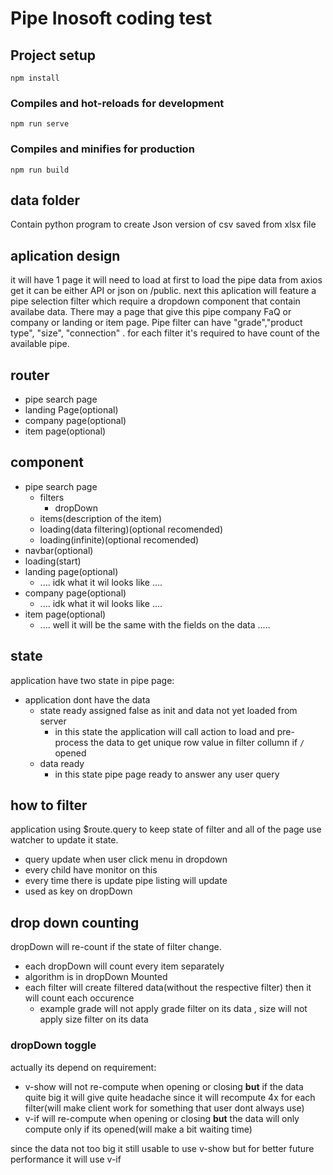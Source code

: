 # Pipe Inosoft coding test

## Project setup
```
npm install
```

### Compiles and hot-reloads for development
```
npm run serve
```

### Compiles and minifies for production
```
npm run build
```

## data folder
Contain python program to create Json version of csv saved from xlsx file

## aplication design
it will have 1 page it will need to load at first to load the pipe data from axios get it can be either API or json on /public. next this aplication will feature a pipe selection filter which require a dropdown component that contain availabe data. There may a page that give this pipe company FaQ or company or landing or item page. Pipe filter can have "grade","product type", "size", "connection" . for each filter it's required to have count of the available pipe. 

## router
* pipe search page
* landing Page(optional)
* company page(optional)
* item page(optional)

## component
* pipe search page
    * filters
        * dropDown
    * items(description of the item)
    * loading(data filtering)(optional recomended)
    * loading(infinite)(optional recomended)
* navbar(optional)
* loading(start)
* landing page(optional)
    * .... idk what it wil looks like ....
* company page(optional)
    * .... idk what it wil looks like ....
* item page(optional)
    * .... well it will be the same with the fields on the data .....

## state
application have two state in pipe page:
* application dont have the data 
    * state ready assigned false as init and data not yet loaded from server
        * in this state the application will call action to load and pre-process the data to get unique row value in filter collumn if `/` opened
    * data ready
        * in this state pipe page ready to answer any user query

## how to filter
application using $route.query to keep state of filter and all of the page use watcher to update it state.
* query update when user click menu in dropdown
* every child have monitor on this
* every time there is update pipe listing will update
* used as key on dropDown

## drop down counting
dropDown will re-count if the state of filter change.
* each dropDown will count every item separately
* algorithm is in dropDown Mounted
* each filter will create filtered data(without the respective filter) then it will count each occurence 
    * example grade will not apply grade filter on its data , size will not apply size filter on its data

### dropDown toggle 
actually its depend on requirement:
* v-show will not re-compute when opening or closing **but** if the data quite big it will give quite headache since it will recompute 4x for each filter(will make client work for something that user dont always use)
* v-if will re-compute when opening or closing **but** the data will only compute only if its opened(will make a bit waiting time)

since the data not too big it still usable to use v-show but for better future performance it will use v-if

